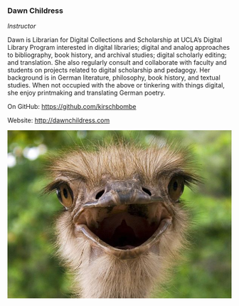 ### Dawn Childress

*Instructor*

Dawn is Librarian for Digital Collections and Scholarship at UCLA’s Digital Library Program interested in digital libraries; digital and analog approaches to bibliography, book history, and archival studies; digital scholarly editing; and translation. She also regularly consult and collaborate with faculty and students on projects related to digital scholarship and pedagogy. Her background is in German literature, philosophy, book history, and textual studies. When not occupied with the above or tinkering with things digital, she enjoy printmaking and translating German poetry.

On GitHub: https://github.com/kirschbombe

Website: http://dawnchildress.com

![](./docs/emu-smiling_12607_600x450.jpg)
